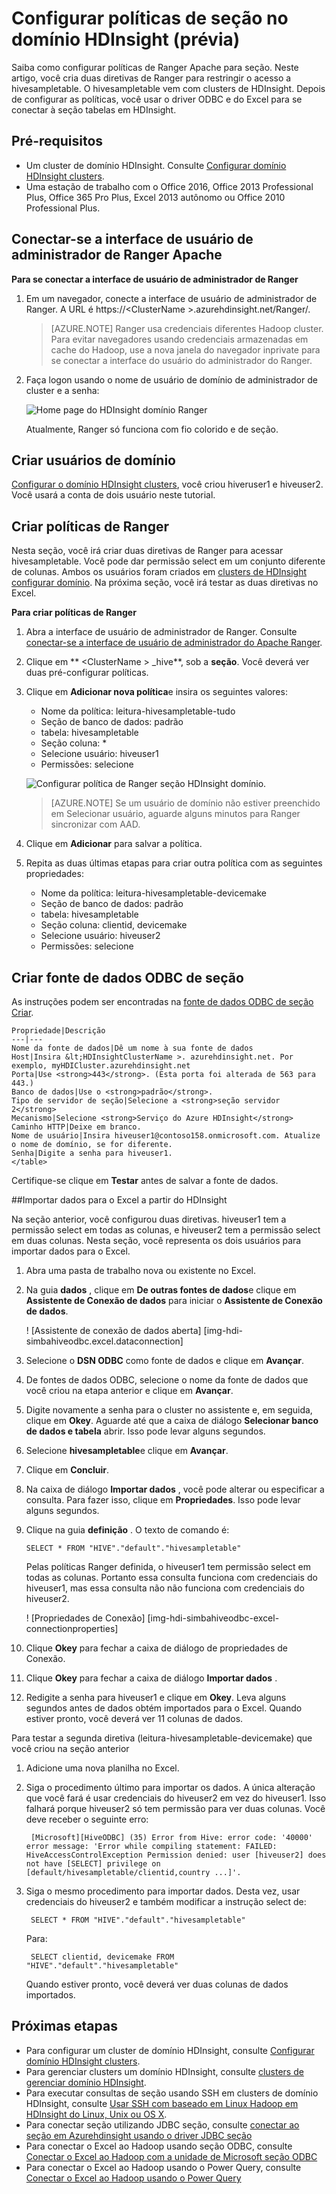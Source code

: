 <properties
    pageTitle="Configurar políticas de seção no domínio HDInsight | Microsoft Azure"
    description="Aprenda..."
    services="hdinsight"
    documentationCenter=""
    authors="saurinsh"
    manager="jhubbard"
    editor="cgronlun"
    tags="azure-portal"/>

<tags
    ms.service="hdinsight"
    ms.devlang="na"
    ms.topic="hero-article"
    ms.tgt_pltfrm="na"
    ms.workload="big-data"
    ms.date="10/25/2016"
    ms.author="saurinsh"/>

# <a name="configure-hive-policies-in-domain-joined-hdinsight-preview"></a>Configurar políticas de seção no domínio HDInsight (prévia)

Saiba como configurar políticas de Ranger Apache para seção. Neste artigo, você cria duas diretivas de Ranger para restringir o acesso a hivesampletable. O hivesampletable vem com clusters de HDInsight. Depois de configurar as políticas, você usar o driver ODBC e do Excel para se conectar à seção tabelas em HDInsight.


## <a name="prerequisites"></a>Pré-requisitos

- Um cluster de domínio HDInsight. Consulte [Configurar domínio HDInsight clusters](hdinsight-domain-joined-configure.md).
- Uma estação de trabalho com o Office 2016, Office 2013 Professional Plus, Office 365 Pro Plus, Excel 2013 autônomo ou Office 2010 Professional Plus.


## <a name="connect-to-apache-ranger-admin-ui"></a>Conectar-se a interface de usuário de administrador de Ranger Apache

**Para se conectar a interface de usuário de administrador de Ranger**

1. Em um navegador, conecte a interface de usuário de administrador de Ranger. A URL é https://&lt;ClusterName >.azurehdinsight.net/Ranger/. 

    >[AZURE.NOTE] Ranger usa credenciais diferentes Hadoop cluster. Para evitar navegadores usando credenciais armazenadas em cache do Hadoop, use a nova janela do navegador inprivate para se conectar a interface do usuário do administrador do Ranger.
4. Faça logon usando o nome de usuário de domínio de administrador de cluster e a senha:

    ![Home page do HDInsight domínio Ranger](./media/hdinsight-domain-joined-run-hive/hdinsight-domain-joined-ranger-home-page.png)

    Atualmente, Ranger só funciona com fio colorido e de seção.

## <a name="create-domain-users"></a>Criar usuários de domínio

[Configurar o domínio HDInsight clusters](hdinsight-domain-joined-configure.md#create-and-configure-azure-ad-ds-for-your-azure-ad), você criou hiveruser1 e hiveuser2. Você usará a conta de dois usuário neste tutorial.

## <a name="create-ranger-policies"></a>Criar políticas de Ranger

Nesta seção, você irá criar duas diretivas de Ranger para acessar hivesampletable. Você pode dar permissão select em um conjunto diferente de colunas. Ambos os usuários foram criados em [clusters de HDInsight configurar domínio](hdinsight-domain-joined-configure.md#create-and-configure-azure-ad-ds-for-your-azure-ad).  Na próxima seção, você irá testar as duas diretivas no Excel.

**Para criar políticas de Ranger**

1. Abra a interface de usuário de administrador de Ranger. Consulte [conectar-se a interface de usuário de administrador do Apache Ranger](#connect-to-apache-ranager-admin-ui).
2. Clique em ** &lt;ClusterName > _hive**, sob a **seção**. Você deverá ver duas pré-configurar políticas.
3. Clique em **Adicionar nova política**e insira os seguintes valores:

    - Nome da política: leitura-hivesampletable-tudo
    - Seção de banco de dados: padrão
    - tabela: hivesampletable
    - Seção coluna: *
    - Selecione usuário: hiveuser1
    - Permissões: selecione

    ![Configurar política de Ranger seção HDInsight domínio](./media/hdinsight-domain-joined-run-hive/hdinsight-domain-joined-configure-ranger-policy.png).

    >[AZURE.NOTE] Se um usuário de domínio não estiver preenchido em Selecionar usuário, aguarde alguns minutos para Ranger sincronizar com AAD.

4. Clique em **Adicionar** para salvar a política.
5. Repita as duas últimas etapas para criar outra política com as seguintes propriedades:

    - Nome da política: leitura-hivesampletable-devicemake
    - Seção de banco de dados: padrão
    - tabela: hivesampletable
    - Seção coluna: clientid, devicemake
    - Selecione usuário: hiveuser2
    - Permissões: selecione

## <a name="create-hive-odbc-data-source"></a>Criar fonte de dados ODBC de seção

As instruções podem ser encontradas na [fonte de dados ODBC de seção Criar](hdinsight-connect-excel-hive-odbc-driver.md).  

    Propriedade|Descrição
    ---|---
    Nome da fonte de dados|Dê um nome à sua fonte de dados
    Host|Insira &lt;HDInsightClusterName >. azurehdinsight.net. Por exemplo, myHDICluster.azurehdinsight.net
    Porta|Use <strong>443</strong>. (Esta porta foi alterada de 563 para 443.)
    Banco de dados|Use o <strong>padrão</strong>.
    Tipo de servidor de seção|Selecione a <strong>seção servidor 2</strong>
    Mecanismo|Selecione <strong>Serviço do Azure HDInsight</strong>
    Caminho HTTP|Deixe em branco.
    Nome de usuário|Insira hiveuser1@contoso158.onmicrosoft.com. Atualize o nome de domínio, se for diferente.
    Senha|Digite a senha para hiveuser1.
    </table>

Certifique-se clique em **Testar** antes de salvar a fonte de dados.


##<a name="import-data-into-excel-from-hdinsight"></a>Importar dados para o Excel a partir do HDInsight

Na seção anterior, você configurou duas diretivas.  hiveuser1 tem a permissão select em todas as colunas, e hiveuser2 tem a permissão select em duas colunas. Nesta seção, você representa os dois usuários para importar dados para o Excel.


1. Abra uma pasta de trabalho nova ou existente no Excel.
2. Na guia **dados** , clique em **De outras fontes de dados**e clique em **Assistente de Conexão de dados** para iniciar o **Assistente de Conexão de dados**.

    ! [Assistente de conexão de dados aberta] [img-hdi-simbahiveodbc.excel.dataconnection]

3. Selecione o **DSN ODBC** como fonte de dados e clique em **Avançar**.
4. De fontes de dados ODBC, selecione o nome da fonte de dados que você criou na etapa anterior e clique em **Avançar**.
5. Digite novamente a senha para o cluster no assistente e, em seguida, clique em **Okey**. Aguarde até que a caixa de diálogo **Selecionar banco de dados e tabela** abrir. Isso pode levar alguns segundos.
8. Selecione **hivesampletable**e clique em **Avançar**. 
8. Clique em **Concluir**.
9. Na caixa de diálogo **Importar dados** , você pode alterar ou especificar a consulta. Para fazer isso, clique em **Propriedades**. Isso pode levar alguns segundos. 
10. Clique na guia **definição** . O texto de comando é:

        SELECT * FROM "HIVE"."default"."hivesampletable"

    Pelas políticas Ranger definida, o hiveuser1 tem permissão select em todas as colunas.  Portanto essa consulta funciona com credenciais do hiveuser1, mas essa consulta não não funciona com credenciais do hiveuser2.

    ! [Propriedades de Conexão] [img-hdi-simbahiveodbc-excel-connectionproperties]

11. Clique **Okey** para fechar a caixa de diálogo de propriedades de Conexão.
12. Clique **Okey** para fechar a caixa de diálogo **Importar dados** .  
13. Redigite a senha para hiveuser1 e clique em **Okey**. Leva alguns segundos antes de dados obtém importados para o Excel. Quando estiver pronto, você deverá ver 11 colunas de dados.

Para testar a segunda diretiva (leitura-hivesampletable-devicemake) que você criou na seção anterior

1. Adicione uma nova planilha no Excel.
2. Siga o procedimento último para importar os dados.  A única alteração que você fará é usar credenciais do hiveuser2 em vez do hiveuser1. Isso falhará porque hiveuser2 só tem permissão para ver duas colunas. Você deve receber o seguinte erro:

        [Microsoft][HiveODBC] (35) Error from Hive: error code: '40000' error message: 'Error while compiling statement: FAILED: HiveAccessControlException Permission denied: user [hiveuser2] does not have [SELECT] privilege on [default/hivesampletable/clientid,country ...]'.

3. Siga o mesmo procedimento para importar dados. Desta vez, usar credenciais do hiveuser2 e também modificar a instrução select de:

        SELECT * FROM "HIVE"."default"."hivesampletable"

    Para:

        SELECT clientid, devicemake FROM "HIVE"."default"."hivesampletable"

    Quando estiver pronto, você deverá ver duas colunas de dados importados.

## <a name="next-steps"></a>Próximas etapas

- Para configurar um cluster de domínio HDInsight, consulte [Configurar domínio HDInsight clusters](hdinsight-domain-joined-configure.md).
- Para gerenciar clusters um domínio HDInsight, consulte [clusters de gerenciar domínio HDInsight](hdinsight-domain-joined-manage.md).
- Para executar consultas de seção usando SSH em clusters de domínio HDInsight, consulte [Usar SSH com baseado em Linux Hadoop em HDInsight do Linux, Unix ou OS X](hdinsight-hadoop-linux-use-ssh-unix.md#connect-to-a-domain-joined-hdinsight-cluster).
- Para conectar seção utilizando JDBC seção, consulte [conectar ao seção em Azurehdinsight usando o driver JDBC seção](hdinsight-connect-hive-jdbc-driver.md)
- Para conectar o Excel ao Hadoop usando seção ODBC, consulte [Conectar o Excel ao Hadoop com a unidade de Microsoft seção ODBC](hdinsight-connect-excel-hive-odbc-driver.md)
- Para conectar o Excel ao Hadoop usando o Power Query, consulte [Conectar o Excel ao Hadoop usando o Power Query](hdinsight-connect-excel-power-query.md)